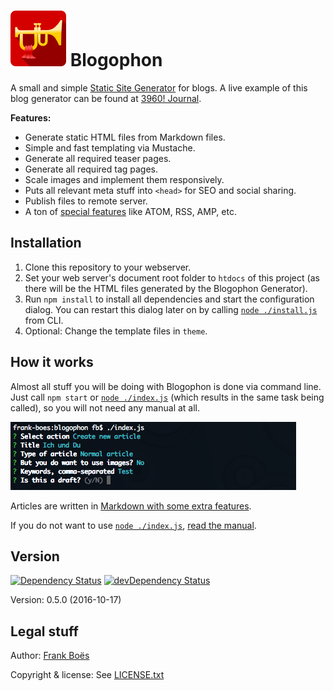 ![](docs/blogophon.png) Blogophon
=========

A small and simple [Static Site Generator](https://davidwalsh.name/introduction-static-site-generators) for blogs. A live example of this blog generator can be found at [3960! Journal](http://journal.3960.org).

**Features:**

* Generate static HTML files from Markdown files.
* Simple and fast templating via Mustache.
* Generate all required teaser pages.
* Generate all required tag pages.
* Scale images and implement them responsively.
* Puts all relevant meta stuff into `<head>` for SEO and social sharing.
* Publish files to remote server.
* A ton of [special features](docs/special-features.md) like ATOM, RSS, AMP, etc.

Installation
------------

1. Clone this repository to your webserver.
1. Set your web server's document root folder to `htdocs` of this project (as there will be the HTML files generated by the Blogophon Generator).
1. Run `npm install` to install all dependencies and start the configuration dialog. You can restart this dialog later on by calling [`node ./install.js`](install.js) from CLI.
1. Optional: Change the template files in `theme`.

How it works
------------

Almost all stuff you will be doing with Blogophon is done via command line. Just call `npm start` or [`node ./index.js`](index.js) (which results in the same task being called), so you will not need any manual at all.

![The main menu in action.](docs/example.png)

Articles are written in [Markdown with some extra features](docs/markdown.md).

If you do not want to use [`node ./index.js`](index.js), [read the manual](docs/manual.md).

Version
-------

[![Dependency Status](https://david-dm.org/fboes/blogophon/status.svg)](https://david-dm.org/fboes/blogophon)
[![devDependency Status](https://david-dm.org/fboes/blogophon/dev-status.svg)](https://david-dm.org/fboes/blogophon?type=dev)

Version: 0.5.0 (2016-10-17)

Legal stuff
-----------

Author: [Frank Boës](http://3960.org)

Copyright & license: See [LICENSE.txt](LICENSE.txt)
